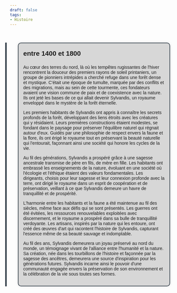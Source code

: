 ```yaml
---
draft: false
tags:
- Histoire
---
```


<!DOCTYPE html>
<html lang="en">
<head>
<meta charset="UTF-8">
<meta name="viewport" content="width=device-width, initial-scale=1.0">
<title>Timeline</title>
<style>
    .timeline {
        max-width: 800px;
        margin: 50px auto;
        font-family: Arial, sans-serif;
    }
    .event {
        margin-bottom: 50px;
        position: relative;
    }
    .event::before {
        content: '';
        position: absolute;
        top: 0;
        left: -15px;
        height: 100%;
        width: 5px;
        background-color: #3d4852;
    }
    .event-content {
        padding: 15px;
        border-radius: 10px;
        background-color: rgba(0, 0, 0, 0.15); /* Couleur de fond légèrement assombrie */
        box-shadow: 0px 0px 10px rgba(0, 0, 0, 0.1); /* Ombre légère */
        margin-left: 25px;
        border: 2px solid #3d4852;
    }
    .event h2 {
        margin-bottom: 5px;
        margin-top: 5px;
    }
    .content {
        margin: 0;
    }
    .author{
	    margin-top: 10px;
	    margin-bottom: 0px;
	    font-style: italic;
	    text-align: end;
    }
    .author::before{
	    content: 'auteur.e.s : ';
    }
</style>
</head>
<body>

<div class="timeline">
    <div class="event">
        <div class="event-content">
            <h2>entre 1400 et 1800</h2>
			<h3></h3>
			<p class="content">Au cœur des terres du nord, là où les tempêtes rugissantes de l'hiver rencontrent la douceur des premiers rayons de soleil printaniers, un groupe de pionniers intrépides a cherché refuge dans une forêt dense et mystique. C'était une époque de tumulte, marquée par des conflits et des migrations, mais au sein de cette tourmente, ces fondateurs avaient une vision commune de paix et de coexistence avec la nature. Ils ont jeté les bases de ce qui allait devenir Sylvandis, un royaume enveloppé dans le mystère de la forêt éternelle.

Les premiers habitants de Sylvandis ont appris à connaître les secrets profonds de la forêt, développant des liens étroits avec les créatures qui y résidaient. Leurs premières constructions étaient modestes, se fondant dans le paysage pour préserver l'équilibre naturel qui régnait autour d'eux. Guidés par une philosophie de respect envers la faune et la flore, ils ont érigé le royaume tout en préservant la beauté naturelle qui l'entourait, façonnant ainsi une société qui honore les cycles de la vie.

Au fil des générations, Sylvandis a prospéré grâce à une sagesse ancestrale transmise de père en fils, de mère en fille. Les habitants ont embrassé les enseignements de la nature, évoluant en une société où l'écologie et l'éthique étaient des valeurs fondamentales. Les dirigeants, choisis pour leur sagesse et leur connexion profonde avec la terre, ont dirigé le royaume dans un esprit de coopération et de préservation, veillant à ce que Sylvandis demeure un havre de tranquillité et de prospérité.

L'harmonie entre les habitants et la faune a été maintenue au fil des siècles, même face aux défis qui se sont présentés. Les guerres ont été évitées, les ressources renouvelables exploitées avec discernement, et le royaume a prospéré dans sa bulle de tranquillité verdoyante. Les artisans, inspirés par la nature qui les entoure, ont créé des œuvres d'art qui racontent l'histoire de Sylvandis, capturant l'essence même de sa beauté sauvage et indomptable.

Au fil des ans, Sylvandis demeurera un joyau préservé au nord du monde, un témoignage vivant de l'alliance entre l'humanité et la nature. Sa création, née dans les tourbillons de l'histoire et façonnée par la sagesse des ancêtres, demeurera une source d'inspiration pour les générations futures. Sylvandis incarne ainsi le pouvoir d'une communauté engagée envers la préservation de son environnement et la célébration de la vie sous toutes ses formes.</p>
        </div>
    </div>
</div>

</body>
</html>



